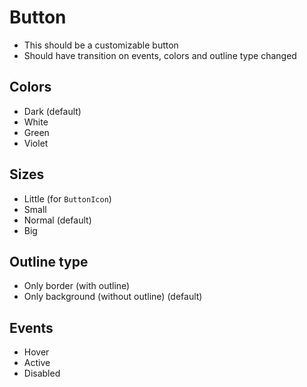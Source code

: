 # Button

- This should be a customizable button
- Should have transition on events, colors and outline type changed

## Colors

- Dark (default)
- White
- Green
- Violet

## Sizes

- Little (for `ButtonIcon`)
- Small
- Normal (default)
- Big

## Outline type

- Only border (with outline)
- Only background (without outline) (default)

## Events

- Hover
- Active
- Disabled
